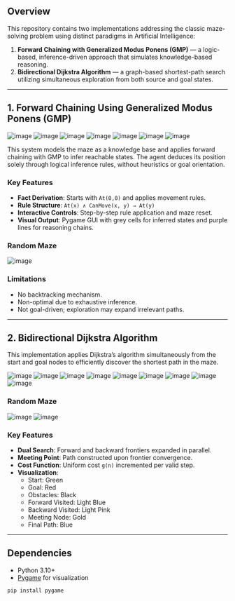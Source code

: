 
## Overview

This repository contains two implementations addressing the classic maze-solving problem using distinct paradigms in Artificial Intelligence:

1. **Forward Chaining with Generalized Modus Ponens (GMP)** — a logic-based, inference-driven approach that simulates knowledge-based reasoning.  
2. **Bidirectional Dijkstra Algorithm** — a graph-based shortest-path search utilizing simultaneous exploration from both source and goal states.

---

## 1. Forward Chaining Using Generalized Modus Ponens (GMP)
![image](https://github.com/user-attachments/assets/1599c34c-6e66-486e-8284-38cfa75ccef2)
![image](https://github.com/user-attachments/assets/e851e8af-805f-4849-8231-f12454a53759)
![image](https://github.com/user-attachments/assets/24336a07-eef9-451e-8cee-f132dd5023c0)
![image](https://github.com/user-attachments/assets/122e633d-dd2e-4370-9be0-4ac5413679ed)
![image](https://github.com/user-attachments/assets/72dcd89d-be7e-42d6-9b12-ae51596d9503)
![image](https://github.com/user-attachments/assets/7ff0cfb6-44ef-4d14-8d0e-6e196b915676)
![image](https://github.com/user-attachments/assets/f52053a5-6030-4f7f-9cf4-fa1ce39e37ce)



This system models the maze as a knowledge base and applies forward chaining with GMP to infer reachable states. The agent deduces its position solely through logical inference rules, without heuristics or goal orientation.

### Key Features
- **Fact Derivation**: Starts with `At(0,0)` and applies movement rules.
- **Rule Structure**: `At(x) ∧ CanMove(x, y) ⇒ At(y)`
- **Interactive Controls**: Step-by-step rule application and maze reset.
- **Visual Output**: Pygame GUI with grey cells for inferred states and purple lines for reasoning chains.

### Random Maze
![image](https://github.com/user-attachments/assets/0a154d26-8f50-4941-830f-7d84bec832bd)

### Limitations
- No backtracking mechanism.
- Non-optimal due to exhaustive inference.
- Not goal-driven; exploration may expand irrelevant paths.

---

## 2. Bidirectional Dijkstra Algorithm

This implementation applies Dijkstra’s algorithm simultaneously from the start and goal nodes to efficiently discover the shortest path in the maze.

![image](https://github.com/user-attachments/assets/9a49ed38-2742-4dc9-ae1d-52ec524fa616)
![image](https://github.com/user-attachments/assets/7aa30bc1-08d1-4022-b99a-1586c8c8b9ff)
![image](https://github.com/user-attachments/assets/b8b5b055-c2ac-4edf-9be8-b9d0e468fecc)
![image](https://github.com/user-attachments/assets/5bcce4a7-3b41-482d-8b2c-d58608391540)
![image](https://github.com/user-attachments/assets/026734bb-72d3-4b1b-88c3-e9d167ee4a84)
![image](https://github.com/user-attachments/assets/bd8a114a-f4ae-4a4e-b8c4-8f7f9ff1ea16)
![image](https://github.com/user-attachments/assets/baf2484b-deef-48bf-b6e7-dba760a619b3)
![image](https://github.com/user-attachments/assets/7f8cdcb4-1ade-40ba-8e09-4c7c9080df31)
![image](https://github.com/user-attachments/assets/da772588-6251-48fe-be45-2b84bf427d10)

### Random Maze
![image](https://github.com/user-attachments/assets/14618498-8305-4f22-8097-3c03f27bcffc)
![image](https://github.com/user-attachments/assets/28f55fc1-9cf5-4aa6-a000-5476cfa81ba4)


### Key Features
- **Dual Search**: Forward and backward frontiers expanded in parallel.
- **Meeting Point**: Path constructed upon frontier convergence.
- **Cost Function**: Uniform cost `g(n)` incremented per valid step.
- **Visualization**:
  - Start: Green
  - Goal: Red
  - Obstacles: Black
  - Forward Visited: Light Blue
  - Backward Visited: Light Pink
  - Meeting Node: Gold
  - Final Path: Blue

---


## Dependencies

- Python 3.10+
- [Pygame](https://www.pygame.org/) for visualization

```bash
pip install pygame
